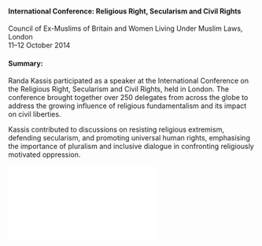 <h4>International Conference: Religious Right, Secularism and Civil Rights</h4>


Council of Ex-Muslims of Britain and Women Living Under Muslim Laws, London 
<br>
11–12 October 2014

	
<h4>Summary:</h4>	

Randa Kassis participated as a speaker at the International Conference on the Religious Right, Secularism and Civil Rights, held in London. The conference brought together over 250 delegates from across the globe to address the growing influence of religious fundamentalism and its impact on civil liberties.

Kassis contributed to discussions on resisting religious extremism, defending secularism, and promoting universal human rights, emphasising the importance of pluralism and inclusive dialogue in confronting religiously motivated oppression.

![](127.pdf)
<p></p>
